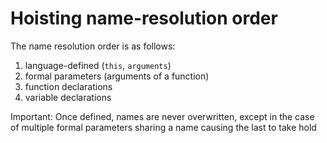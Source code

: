# Hoisting name-resolution order

The name resolution order is as follows: 

1. language-defined (`this`, `arguments`)
2. formal parameters (arguments of a function)
3. function declarations
4. variable declarations

Important: Once defined, names are never overwritten, except in the case of multiple formal parameters sharing a name causing the last to take hold

